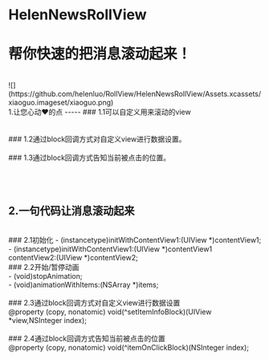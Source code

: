 # HelenNewsRollView
帮你快速的把消息滚动起来！
=====
<br>
![](https://github.com/helenluo/RollView/HelenNewsRollView/Assets.xcassets/xiaoguo.imageset/xiaoguo.png)
<br>
1.让您心动❤️的点
-----
### 1.1可以自定义用来滚动的view <br /> 
<br><br>
### 1.2通过block回调方式对自定义view进行数据设置。
<br><br>
### 1.3通过block回调方式告知当前被点击的位置。

<br><br>
2.一句代码让消息滚动起来
------
<br>
### 2.1初始化
- (instancetype)initWithContentView1:(UIView *)contentView1;
- (instancetype)initWithContentView1:(UIView *)contentView1 contentView2:(UIView *)contentView2;
<br>
### 2.2开始/暂停动画
<br>
- (void)stopAnimation;
<br>
- (void)animationWithItems:(NSArray *)items;
<br><br>
### 2.3通过block回调方式对自定义view进行数据设置
<br>
@property (copy, nonatomic) void(^setItemInfoBlock)(UIView *view,NSInteger index);
<br><br>
### 2.4通过block回调方式告知当前被点击的位置
<br>
@property (copy, nonatomic) void(^itemOnClickBlock)(NSInteger index); 
